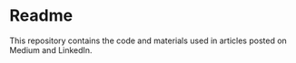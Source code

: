 # Readme
This repository contains the code and materials used in articles posted on Medium and LinkedIn.